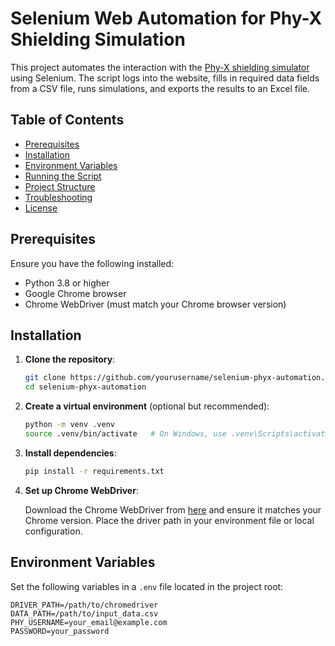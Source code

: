 # Selenium Web Automation for Phy-X Shielding Simulation

This project automates the interaction with the [Phy-X shielding simulator](https://phy-x.net/module/physics/shielding/) using Selenium. The script logs into the website, fills in required data fields from a CSV file, runs simulations, and exports the results to an Excel file.

## Table of Contents

- [Prerequisites](#prerequisites)
- [Installation](#installation)
- [Environment Variables](#environment-variables)
- [Running the Script](#running-the-script)
- [Project Structure](#project-structure)
- [Troubleshooting](#troubleshooting)
- [License](#license)

## Prerequisites

Ensure you have the following installed:

- Python 3.8 or higher
- Google Chrome browser
- Chrome WebDriver (must match your Chrome browser version)

## Installation

1. **Clone the repository**:

    ```bash
    git clone https://github.com/yourusername/selenium-phyx-automation.git
    cd selenium-phyx-automation
    ```

2. **Create a virtual environment** (optional but recommended):

    ```bash
    python -m venv .venv
    source .venv/bin/activate   # On Windows, use .venv\Scripts\activate
    ```

3. **Install dependencies**:

    ```bash
    pip install -r requirements.txt
    ```

4. **Set up Chrome WebDriver**:

   Download the Chrome WebDriver from [here](https://chromedriver.chromium.org/downloads) and ensure it matches your Chrome version. Place the driver path in your environment file or local configuration.

## Environment Variables

Set the following variables in a `.env` file located in the project root:

```env
DRIVER_PATH=/path/to/chromedriver
DATA_PATH=/path/to/input_data.csv
PHY_USERNAME=your_email@example.com
PASSWORD=your_password


